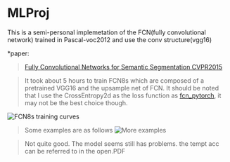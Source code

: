 # MLProj
 This is a semi-personal implemetation of the FCN(fully convolutional network) trained in Pascal-voc2012 and use the conv structure(vgg16)

 *paper:
 >[Fully Convolutional Networks for Semantic Segmentation CVPR2015](https://people.eecs.berkeley.edu/~jonlong/long_shelhamer_fcn.pdf)
 
 >It took about 5 hours to train FCN8s which are composed of a pretrained VGG16 and the upsample net of FCN.
 >It should be noted that I use the CrossEntropy2d as the loss function as [fcn_pytorch](https://github.com/xavihart/fcn_pytorch), it may not be the best choice though.
 
 
 ![FCN8s training curves](https://raw.githubusercontent.com/xavihart/MLProj-FCN-pytorch/master/curve.jpg)
 
 
 
 >Some examples are as follows
 ![More examples](https://github.com/xavihart/MLProj-FCN-pytorch/blob/master/MLProj2/exp.PNG)
 
 
 >Not quite good. The model seems still has problems.
 >the tempt acc can be referred to in the open.PDF
